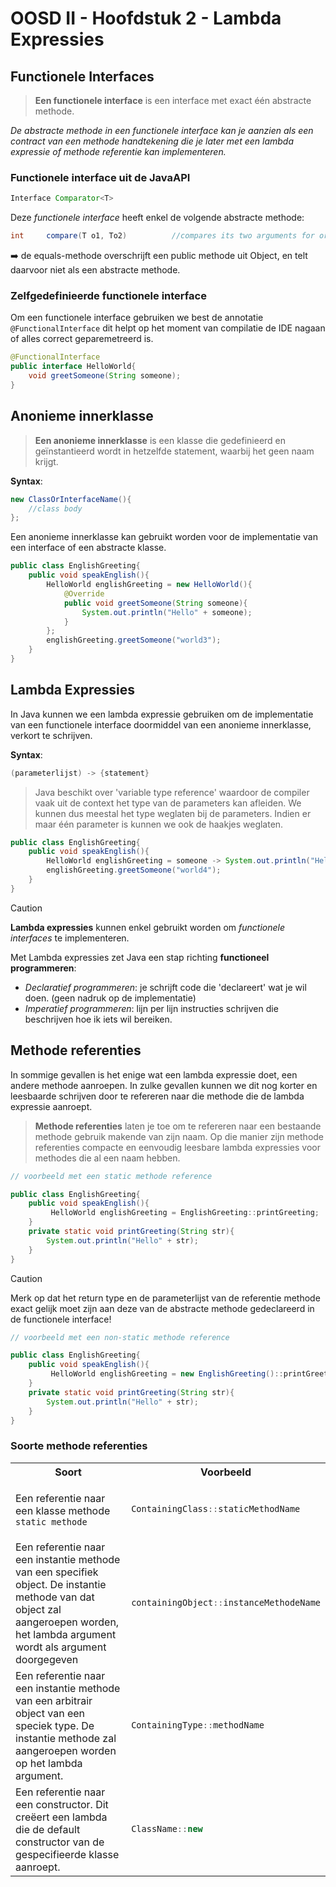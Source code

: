 # OOSD II - Hoofdstuk 2 - Lambda Expressies

## Functionele Interfaces

>**Een functionele interface** is een interface met exact één abstracte methode. 

*De abstracte methode in een functionele interface kan je aanzien als een contract van een methode handtekening die je later met een lambda expressie of methode referentie kan implementeren.*

### Functionele interface uit de JavaAPI

```java
Interface Comparator<T>
```

Deze *functionele interface* heeft enkel de volgende abstracte methode:

```java
int     compare(T o1, To2)          //compares its two arguments for order
```

:arrow_right: de equals-methode overschrijft een public methode uit Object, en telt daarvoor niet als een abstracte methode.

### Zelfgedefinieerde functionele interface

Om een functionele interface gebruiken we best de annotatie `@FunctionalInterface` dit helpt op het moment van compilatie de IDE nagaan of alles correct geparemetreerd is.

```java
@FunctionalInterface
public interface HelloWorld{
    void greetSomeone(String someone);
}
```

## Anonieme innerklasse

> **Een anonieme innerklasse** is een klasse die gedefinieerd en geïnstantieerd wordt in hetzelfde statement, waarbij het geen naam krijgt.

**Syntax**:

```java
new ClassOrInterfaceName(){
    //class body
};
```

Een anonieme innerklasse kan gebruikt worden voor de implementatie van een interface of een abstracte klasse.

```java
public class EnglishGreeting{
    public void speakEnglish(){
        HelloWorld englishGreeting = new HelloWorld(){
            @Override
            public void greetSomeone(String someone){
                System.out.println("Hello" + someone);
            }
        };
        englishGreeting.greetSomeone("world3");
    }
}
```

## Lambda Expressies

In Java kunnen we een lambda expressie gebruiken om de implementatie van een functionele interface doormiddel van een anonieme innerklasse, verkort te schrijven.

**Syntax**:

```java
(parameterlijst) -> {statement}
```

>Java beschikt over 'variable type reference' waardoor de compiler vaak uit de context het type van de parameters kan afleiden. We kunnen dus meestal het type weglaten bij de parameters. Indien er maar één parameter is kunnen we ook de haakjes weglaten.

```java
public class EnglishGreeting{
    public void speakEnglish(){
        HelloWorld englishGreeting = someone -> System.out.println("Hello" + someone);
        englishGreeting.greetSomeone("world4");
    }
}
```

>[!caution]
>**Lambda expressies** kunnen enkel gebruikt worden om *functionele interfaces* te implementeren.

Met Lambda expressies zet Java een stap richting **functioneel programmeren**:
- *Declaratief programmeren*: je schrijft code die 'declareert' wat je wil doen. (geen nadruk op de implementatie)
- *Imperatief programmeren*: lijn per lijn instructies schrijven die beschrijven hoe ik iets wil bereiken.

## Methode referenties

In sommige gevallen is het enige wat een lambda expressie doet, een andere methode aanroepen. In zulke gevallen kunnen we dit nog korter en leesbaarde schrijven door te refereren naar die methode die de lambda expressie aanroept.

>**Methode referenties** laten je toe om te refereren naar een bestaande methode gebruik makende van zijn naam. Op die manier zijn methode referenties compacte en eenvoudig leesbare lambda expressies voor methodes die al een naam hebben.

```java
// voorbeeld met een static methode reference

public class EnglishGreeting{
    public void speakEnglish(){
         HelloWorld englishGreeting = EnglishGreeting::printGreeting;
    }
    private static void printGreeting(String str){
        System.out.println("Hello" + str);
    }
}
```

>[!caution]
>Merk op dat het return type en de parameterlijst van de referentie methode exact gelijk moet zijn aan deze van de abstracte methode gedeclareerd in de functionele interface!

```java
// voorbeeld met een non-static methode reference

public class EnglishGreeting{
    public void speakEnglish(){
         HelloWorld englishGreeting = new EnglishGreeting()::printGreeting;
    }
    private static void printGreeting(String str){
        System.out.println("Hello" + str);
    }
}
```

### Soorte methode referenties

<table>
<tr>
<th>Soort</th>
<th>Voorbeeld</th>
</tr>
<tr>
<td>

Een referentie naar een klasse methode `static methode`

</td>
<td>

```java
ContainingClass::staticMethodName
```

</td>
</tr>
<tr>
<td>Een referentie naar een instantie methode van een specifiek object. De instantie methode van dat object zal aangeroepen worden, het lambda argument wordt als argument doorgegeven</td>
<td>

```java
containingObject::instanceMethodeName
```

</td>
</tr>
<tr>
<td>Een referentie naar een instantie methode van een arbitrair object van een speciek type. De instantie methode zal aangeroepen worden op het lambda argument.</td>
<td>

```java
ContainingType::methodName
```

</td>
</tr>
<tr>
<td>Een referentie naar een constructor. Dit creëert een lambda die de default constructor van de gespecifieerde klasse aanroept.</td>
<td>

```java
ClassName::new
```

</td>
</tr>
</table>